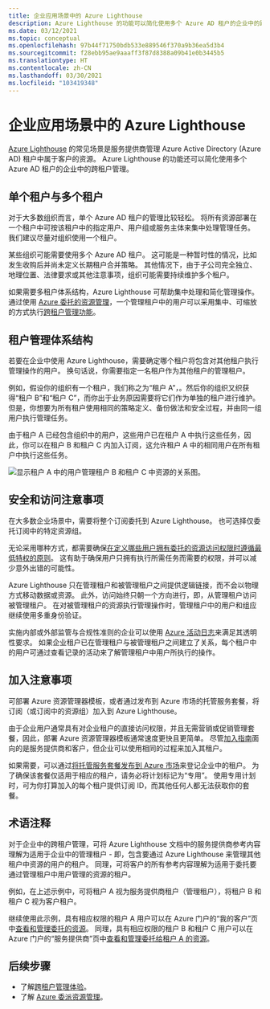 ```yaml
---
title: 企业应用场景中的 Azure Lighthouse
description: Azure Lighthouse 的功能可以简化使用多个 Azure AD 租户的企业中的跨租户管理。
ms.date: 03/12/2021
ms.topic: conceptual
ms.openlocfilehash: 97b44f71750bdb533e889546f370a9b36ea5d3b4
ms.sourcegitcommit: f28ebb95ae9aaaff3f87d8388a09b41e0b3445b5
ms.translationtype: HT
ms.contentlocale: zh-CN
ms.lasthandoff: 03/30/2021
ms.locfileid: "103419348"
---
```

# <a name="azure-lighthouse-in-enterprise-scenarios"></a>企业应用场景中的 Azure Lighthouse

[Azure Lighthouse](../overview.md) 的常见场景是服务提供商管理 Azure Active Directory (Azure AD) 租户中属于客户的资源。 Azure Lighthouse 的功能还可以简化使用多个 Azure AD 租户的企业中的跨租户管理。

## <a name="single-vs-multiple-tenants"></a>单个租户与多个租户

对于大多数组织而言，单个 Azure AD 租户的管理比较轻松。 将所有资源部署在一个租户中可按该租户中的指定用户、用户组或服务主体来集中处理管理任务。 我们建议尽量对组织使用一个租户。

某些组织可能需要使用多个 Azure AD 租户。 这可能是一种暂时性的情况，比如发生收购后并尚未定义长期租户合并策略。 其他情况下，由于子公司完全独立、地理位置、法律要求或其他注意事项，组织可能需要持续维护多个租户。

如果需要多租户体系结构，Azure Lighthouse 可帮助集中处理和简化管理操作。 通过使用 [Azure 委托的资源管理](azure-delegated-resource-management.md)，一个管理租户中的用户可以采用集中、可缩放的方式执行[跨租户管理功能](cross-tenant-management-experience.md)。

## <a name="tenant-management-architecture"></a>租户管理体系结构

若要在企业中使用 Azure Lighthouse，需要确定哪个租户将包含对其他租户执行管理操作的用户。 换句话说，你需要指定一名租户作为其他租户的管理租户。

例如，假设你的组织有一个租户，我们称之为“租户 A”，。然后你的组织又织获得“租户 B”和“租户 C”，而你出于业务原因需要将它们作为单独的租户进行维护。 但是，你想要为所有租户使用相同的策略定义、备份做法和安全过程，并由同一组用户执行管理任务。

由于租户 A 已经包含组织中的用户，这些用户已在租户 A 中执行这些任务，因此，你可以在租户 B 和租户 C 内加入订阅，这允许租户 A 中的相同用户在所有租户中执行这些任务。

![显示租户 A 中的用户管理租户 B 和租户 C 中资源的关系图。](../media/enterprise-azure-lighthouse.jpg)

## <a name="security-and-access-considerations"></a>安全和访问注意事项

在大多数企业场景中，需要将整个订阅委托到 Azure Lighthouse。 也可选择仅委托订阅中的特定资源组。

无论采用哪种方式，都需要确保[在定义哪些用户拥有委托的资源访问权限时遵循最低特权的原则](recommended-security-practices.md#assign-permissions-to-groups-using-the-principle-of-least-privilege)。 这有助于确保用户只拥有执行所需任务而需要的权限，并可以减少意外出错的可能性。

Azure Lighthouse 只在管理租户和被管理租户之间提供逻辑链接，而不会以物理方式移动数据或资源。 此外，访问始终只朝一个方向进行，即，从管理租户访问被管理租户。  在对被管理租户的资源执行管理操作时，管理租户中的用户和组应继续使用多重身份验证。

实施内部或外部监管与合规性准则的企业可以使用 [Azure 活动日志](../../azure-monitor/essentials/platform-logs-overview.md)来满足其透明性要求。 如果企业租户已在管理租户与被管理租户之间建立了关系，每个租户中的用户可通过查看记录的活动来了解管理租户中用户所执行的操作。

## <a name="onboarding-considerations"></a>加入注意事项

可部署 Azure 资源管理器模板，或者通过发布到 Azure 市场的托管服务套餐，将订阅（或订阅中的资源组）加入到 Azure Lighthouse。

由于企业用户通常具有对企业租户的直接访问权限，并且无需营销或促销管理套餐，因此，部署 Azure 资源管理器模板通常速度更快且更简单。 尽管[加入指南](../how-to/onboard-customer.md)面向的是服务提供商和客户，但企业可以使用相同的过程来加入其租户。

如果需要，可以通过[将托管服务套餐发布到 Azure 市场](../how-to/publish-managed-services-offers.md)来登记企业中的租户。 为了确保该套餐仅适用于相应的租户，请务必将计划标记为“专用”。 使用专用计划时，可为你打算加入的每个租户提供订阅 ID，而其他任何人都无法获取你的套餐。

## <a name="terminology-notes"></a>术语注释

对于企业中的跨租户管理，可将 Azure Lighthouse 文档中的服务提供商参考内容理解为适用于企业中的管理租户 - 即，包含要通过 Azure Lighthouse 来管理其他租户中资源的用户的租户。 同理，可将客户的所有参考内容理解为适用于委托要通过管理租户中用户管理的资源的租户。

例如，在上述示例中，可将租户 A 视为服务提供商租户（管理租户），将租户 B 和租户 C 视为客户租户。

继续使用此示例，具有相应权限的租户 A 用户可以在 Azure 门户的“我的客户”页中[查看和管理委托的资源](../how-to/view-manage-customers.md)。 同理，具有相应权限的租户 B 和租户 C 用户可以在 Azure 门户的“服务提供商”页中[查看和管理委托给租户 A 的资源](../how-to/view-manage-service-providers.md)。

## <a name="next-steps"></a>后续步骤

- 了解[跨租户管理体验](cross-tenant-management-experience.md)。
- 了解 [Azure 委派资源管理](azure-delegated-resource-management.md)。
